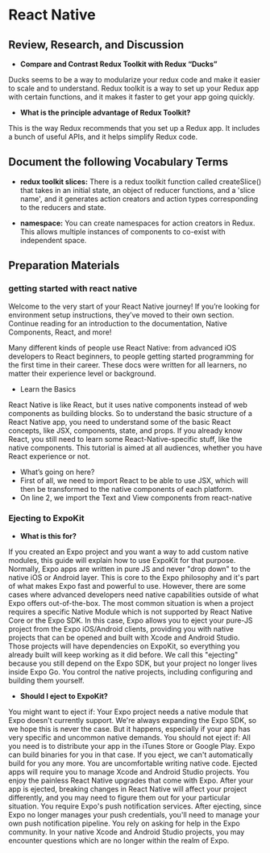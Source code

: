 # React Native
 
 ## Review, Research, and Discussion

 * **Compare and Contrast Redux Toolkit with Redux “Ducks”**

 Ducks seems to be a way to modularize your redux code and make it easier to scale and to understand. Redux toolkit is a way to set up your Redux app with certain functions, and it makes it faster to get your app going quickly.

 * **What is the principle advantage of Redux Toolkit?**

This is the way Redux recommends that you set up a Redux app. It includes a bunch of useful APIs, and it helps simplify Redux code.

## Document the following Vocabulary Terms

* **redux toolkit slices:** There is a redux toolkit function called createSlice() that takes in an initial state, an object of reducer functions, and a 'slice name', and it generates action creators and action types corresponding to the reducers and state.

* **namespace:** You can create namespaces for action creators in Redux. This allows multiple instances of components to co-exist with independent space.

## Preparation Materials


### getting started with react native

Welcome to the very start of your React Native journey! If you’re looking for environment setup instructions, they’ve moved to their own section. Continue reading for an introduction to the documentation, Native Components, React, and more!

Many different kinds of people use React Native: from advanced iOS developers to React beginners, to people getting started programming for the first time in their career. These docs were written for all learners, no matter their experience level or background.



* Learn the Basics

React Native is like React, but it uses native components instead of web components as building blocks. So to understand the basic structure of a React Native app, you need to understand some of the basic React concepts, like JSX, components, state, and props. If you already know React, you still need to learn some React-Native-specific stuff, like the native components. This tutorial is aimed at all audiences, whether you have React experience or not.

* What’s going on here?
* First of all, we need to import React to be able to use JSX, which will then be transformed to the native components of each platform.
* On line 2, we import the Text and View components from react-native

### Ejecting to ExpoKit

* **What is this for?**

If you created an Expo project and you want a way to add custom native modules, this guide will explain how to use ExpoKit for that purpose.
Normally, Expo apps are written in pure JS and never "drop down" to the native iOS or Android layer. This is core to the Expo philosophy and it's part of what makes Expo fast and powerful to use.
However, there are some cases where advanced developers need native capabilities outside of what Expo offers out-of-the-box. The most common situation is when a project requires a specific Native Module which is not supported by React Native Core or the Expo SDK.
In this case, Expo allows you to eject your pure-JS project from the Expo iOS/Android clients, providing you with native projects that can be opened and built with Xcode and Android Studio. Those projects will have dependencies on ExpoKit, so everything you already built will keep working as it did before.
We call this "ejecting" because you still depend on the Expo SDK, but your project no longer lives inside Expo Go. You control the native projects, including configuring and building them yourself.

* **Should I eject to ExpoKit?**

You might want to eject if:
Your Expo project needs a native module that Expo doesn't currently support. We're always expanding the Expo SDK, so we hope this is never the case. But it happens, especially if your app has very specific and uncommon native demands.
You should not eject if:
All you need is to distribute your app in the iTunes Store or Google Play. Expo can build binaries for you in that case. If you eject, we can't automatically build for you any more.
You are uncomfortable writing native code. Ejected apps will require you to manage Xcode and Android Studio projects.
You enjoy the painless React Native upgrades that come with Expo. After your app is ejected, breaking changes in React Native will affect your project differently, and you may need to figure them out for your particular situation.
You require Expo's push notification services. After ejecting, since Expo no longer manages your push credentials, you'll need to manage your own push notification pipeline.
You rely on asking for help in the Expo community. In your native Xcode and Android Studio projects, you may encounter questions which are no longer within the realm of Expo.
